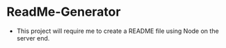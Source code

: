 # ReadMe-Generator

* This project will require me to create a README file using Node on the server end.
